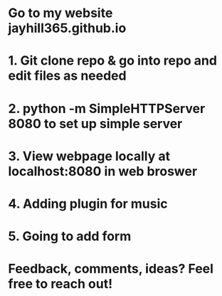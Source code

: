 # Go to my website jayhill365.github.io

# 1. Git clone repo & go into repo and edit files as needed
# 2. python -m SimpleHTTPServer 8080 to set up simple server
# 3. View webpage locally at localhost:8080 in web broswer 
# 4. Adding plugin for music
# 5. Going to add form
#  Feedback, comments, ideas? Feel free to reach out! 
